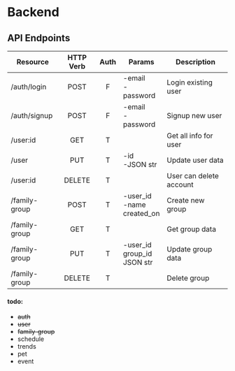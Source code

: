 # Backend


## API Endpoints

| Resource      | HTTP Verb | Auth | Params                             | Description             |
|---------------|:---------:|:----:|------------------------------------|-------------------------|
| /auth/login   |   POST    |  F   | -email <br/>-password              | Login existing user     |
| /auth/signup  |   POST    |  F   | -email<br/>-password               | Signup new user         |       
| /user:id      |    GET    |  T   |                                    | Get all info for user   |
| /user         |    PUT    |  T   | -id<br/>-JSON str                  | Update user data        |
| /user:id      |  DELETE   |  T   |                                    | User can delete account |
| /family-group |   POST    |  T   | -user_id<br/>-name<br/>created_on  | Create new group        |
| /family-group |    GET    |  T   |                                    | Get group data          |
| /family-group |    PUT    |  T   | -user_id<br/>group_id<br/>JSON str | Update group data       |
| /family-group |  DELETE   |  T   |                                    | Delete group            |


#### todo:
 - ~~auth~~
 - ~~user~~
 - ~~family-group~~
 - schedule
 - trends
 - pet
 - event




